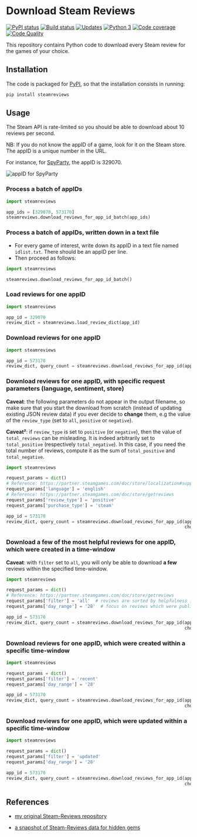 # Download Steam Reviews

[![PyPI status][pypi-image]][pypi]
[![Build status][build-image]][build]
[![Updates][dependency-image]][pyup]
[![Python 3][python3-image]][pyup]
[![Code coverage][codecov-image]][codecov]
[![Code Quality][codacy-image]][codacy]

This repository contains Python code to download every Steam review for the games of your choice.

## Installation

The code is packaged for [PyPI](https://pypi.org/project/steamreviews/), so that the installation consists in running:

```bash
pip install steamreviews
```

## Usage

The Steam API is rate-limited so you should be able to download about 10 reviews per second.

NB: If you do not know the appID of a game, look for it on the Steam store. The appID is a unique number in the URL.

For instance, for [SpyParty](https://store.steampowered.com/app/329070/SpyParty/), the appID is 329070.

![appID for SpyParty](https://i.imgur.com/LNlyUFW.png)

### Process a batch of appIDs

```python
import steamreviews

app_ids = [329070, 573170]
steamreviews.download_reviews_for_app_id_batch(app_ids)
```

### Process a batch of appIDs, written down in a text file

-   For every game of interest, write down its appID in a text file named `idlist.txt`. There should be an appID per line.
-   Then proceed as follows: 

```python
import steamreviews

steamreviews.download_reviews_for_app_id_batch()
```

### Load reviews for one appID

```python
import steamreviews

app_id = 329070
review_dict = steamreviews.load_review_dict(app_id)
```

### Download reviews for one appID

```python
import steamreviews

app_id = 573170
review_dict, query_count = steamreviews.download_reviews_for_app_id(app_id)
```

### Download reviews for one appID, with specific request parameters (language, sentiment, store)

**Caveat**: the following parameters do not appear in the output filename,
so make sure that you start the download from scratch (instead of updating existing JSON review data)
if you ever decide to **change** them, e.g the value of the `review_type` (set to `all`, `positive` or `negative`).

**Caveat²**: if `review_type` is set to `positive` (or `negative`), then the value of `total_reviews` can be misleading.
It is indeed arbitrarily set to `total_positive` (respectively `total_negative`).
In this case, if you need the total number of reviews, compute it as the sum of `total_positive` and `total_negative`.

```python
import steamreviews

request_params = dict()
# Reference: https://partner.steamgames.com/doc/store/localization#supported_languages
request_params['language'] = 'english'
# Reference: https://partner.steamgames.com/doc/store/getreviews
request_params['review_type'] = 'positive'
request_params['purchase_type'] = 'steam'

app_id = 573170
review_dict, query_count = steamreviews.download_reviews_for_app_id(app_id,
                                                                    chosen_request_params=request_params)
```

### Download a few of the most helpful reviews for one appID, which were created in a time-window

**Caveat**: with `filter` set to `all`, you will only be able to download **a few** reviews within the specified time-window.

```python
import steamreviews

request_params = dict()
# Reference: https://partner.steamgames.com/doc/store/getreviews
request_params['filter'] = 'all'  # reviews are sorted by helpfulness instead of chronology
request_params['day_range'] = '28'  # focus on reviews which were published during the past four weeks

app_id = 573170
review_dict, query_count = steamreviews.download_reviews_for_app_id(app_id,
                                                                    chosen_request_params=request_params)
```

### Download reviews for one appID, which were created within a specific time-window

```python
import steamreviews

request_params = dict()
request_params['filter'] = 'recent'
request_params['day_range'] = '28'

app_id = 573170
review_dict, query_count = steamreviews.download_reviews_for_app_id(app_id,
                                                                    chosen_request_params=request_params)
```

### Download reviews for one appID, which were updated within a specific time-window

```python
import steamreviews

request_params = dict()
request_params['filter'] = 'updated'
request_params['day_range'] = '28'

app_id = 573170
review_dict, query_count = steamreviews.download_reviews_for_app_id(app_id,
                                                                    chosen_request_params=request_params)
```

## References

- [my original Steam-Reviews repository](https://github.com/woctezuma/steam-reviews)

- [a snapshot of Steam-Reviews data for hidden gems](https://github.com/woctezuma/steam-reviews-data)

<!-- Definitions for badges -->

[pypi]: <https://pypi.python.org/pypi/steamreviews>
[pypi-image]: <https://badge.fury.io/py/steamreviews.svg>

[build]: <https://github.com/woctezuma/download-steam-reviews/actions>
[build-image]: <https://github.com/woctezuma/download-steam-reviews/workflows/Python package/badge.svg?branch=master>
[publish-image]: <https://github.com/woctezuma/download-steam-reviews/workflows/Upload Python Package/badge.svg?branch=master>

[pyup]: <https://pyup.io/repos/github/woctezuma/download-steam-reviews/>
[dependency-image]: <https://pyup.io/repos/github/woctezuma/download-steam-reviews/shield.svg>
[python3-image]: <https://pyup.io/repos/github/woctezuma/download-steam-reviews/python-3-shield.svg>

[codecov]: <https://codecov.io/gh/woctezuma/download-steam-reviews>
[codecov-image]: <https://codecov.io/gh/woctezuma/download-steam-reviews/branch/master/graph/badge.svg>

[codacy]: <https://www.codacy.com/app/woctezuma/gamedatacrunch>
[codacy-image]: <https://api.codacy.com/project/badge/Grade/253164b80b704f00a1fd2b083f1348bb>
